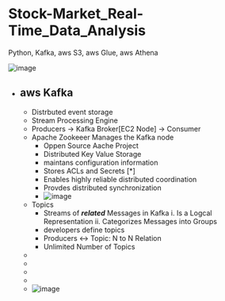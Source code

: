# Stock-Market_Real-Time_Data_Analysis
Python, Kafka, aws S3, aws Glue, aws Athena

![image](https://user-images.githubusercontent.com/40340633/209472650-1296d82e-ac94-417f-94a7-426f0f5edc05.png#center)


* ## aws Kafka ##
  * Distrbuted event storage
  * Stream Processing Engine 
  * Producers -> Kafka Broker[EC2 Node] -> Consumer
  * Apache Zookeeer Manages the Kafka node
    - Oppen Source Aache Project
    - Distributed Key Value Storage
    - maintans configuration information
    - Stores ACLs and Secrets [*]
    - Enables highly reliable distributed coordination
    - Provdes distributed synchronization
    - ![image](https://user-images.githubusercontent.com/40340633/209472304-2511287a-332e-4d8d-b36c-c6b5fa293ae8.png)
  * Topics
    - Streams of ***related*** Messages in Kafka
      i. Is a Logcal Representation
      ii. Categorizes Messages into Groups
    - developers define topics
    - Producers <-> Topic: N to N Relation
    - Unlimited Number of Topics
  *
  *
  *
  *
  * ![image](https://user-images.githubusercontent.com/40340633/209475525-7eede196-e7dc-48f2-950a-6824eb3e486f.png#center)



